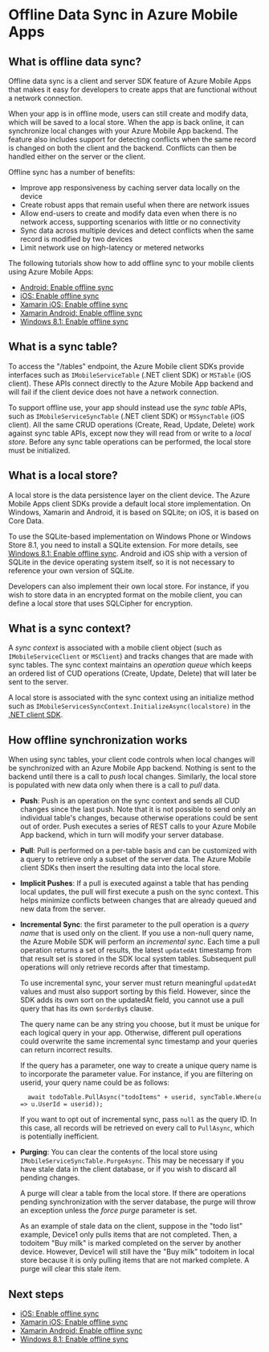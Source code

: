 <properties
    pageTitle="Offline Data Sync in Azure Mobile Apps | Microsoft Azure"
    description="Conceptual reference and overview of the offline data sync feature for Azure Mobile Apps"
    documentationCenter="windows"
    authors="wesmc7777"
    manager="dwrede"
    editor=""
    services="app-service\mobile"/>

<tags
    ms.service="app-service-mobile"
    ms.workload="mobile"
    ms.tgt_pltfrm="na"
    ms.devlang="multiple"
    ms.topic="article"
    ms.date="03/14/2016"
    ms.author="wesmc"/>

# Offline Data Sync in Azure Mobile Apps

## What is offline data sync?

Offline data sync is a client and server SDK feature of Azure Mobile Apps that makes it easy for
developers to create apps that are functional without a network connection.

When your app is in offline mode, users can still create and modify data, which will be saved
to a local store. When the app is back online, it can synchronize local changes with your Azure
Mobile App backend. The feature also includes support for detecting conflicts when the same record
is changed on both the client and the backend. Conflicts can then be handled either on the server
or the client.

Offline sync has a number of benefits:

* Improve app responsiveness by caching server data locally on the device
* Create robust apps that remain useful when there are network issues
* Allow end-users to create and modify data even when there is no network access, supporting
  scenarios with little or no connectivity
* Sync data across multiple devices and detect conflicts when the same record is modified by two devices
* Limit network use on high-latency or metered networks

The following tutorials show how to add offline sync to your mobile clients using Azure Mobile Apps:

* [Android: Enable offline sync]
* [iOS: Enable offline sync]
* [Xamarin iOS: Enable offline sync]
* [Xamarin Android: Enable offline sync]
* [Windows 8.1: Enable offline sync]

## What is a sync table?

To access the "/tables" endpoint, the Azure Mobile client SDKs provide interfaces such as `IMobileServiceTable`
(.NET client SDK) or `MSTable` (iOS client). These APIs connect directly to the Azure Mobile App backend and
will fail if the client device does not have a network connection.

To support offline use, your app should instead use the *sync table* APIs, such as `IMobileServiceSyncTable`
(.NET client SDK) or `MSSyncTable` (iOS client). All the same CRUD operations (Create, Read, Update, Delete)
work against sync table APIs, except now they will read from or write to a *local store*. Before any sync
table operations can be performed, the local store must be initialized.

## What is a local store?

A local store is the data persistence layer on the client device. The Azure Mobile Apps client SDKs provide a
default local store implementation. On Windows, Xamarin and Android, it is based on SQLite; on iOS, it is based
on Core Data.

To use the SQLite-based implementation on Windows Phone or Windows Store 8.1, you need to install a SQLite
extension. For more details, see [Windows 8.1: Enable offline sync]. Android and iOS ship with a version of
SQLite in the device operating system itself, so it is not necessary to reference your own version of SQLite.

Developers can also implement their own local store. For instance, if you wish to store data in an encrypted
format on the mobile client, you can define a local store that uses SQLCipher for encryption.

## What is a sync context?

A *sync context* is associated with a mobile client object (such as `IMobileServiceClient` or `MSClient`)
and tracks changes that are made with sync tables. The sync context maintains an *operation queue* which
keeps an ordered list of CUD operations (Create, Update, Delete)  that will later be sent to the server.

A local store is associated with the sync context using an initialize method such as
`IMobileServicesSyncContext.InitializeAsync(localstore)` in the [.NET client SDK].

## How offline synchronization works

When using sync tables, your client code controls when local changes will be synchronized with an Azure
Mobile App backend. Nothing is sent to the backend until there is a call to *push* local changes. Similarly,
the local store is populated with new data only when there is a call to *pull* data.

* **Push**: Push is an operation on the sync context and sends all CUD changes since the last push. Note
  that it is not possible to send only an individual table's changes, because otherwise operations could be
  sent out of order. Push executes a series of REST calls to your Azure Mobile App backend, which in turn
  will modify your server database.

* **Pull**: Pull is performed on a per-table basis and can be customized with a query to retrieve only
  a subset of the server data. The Azure Mobile client SDKs then insert the resulting data into the local store.

* **Implicit Pushes**: If a pull is executed against a table that has pending local updates, the pull
  will first execute a push on the sync context. This helps minimize conflicts between changes that are
  already queued and new data from the server.

* **Incremental Sync**: the first parameter to the pull operation is a *query name* that is used only
  on the client. If you use a non-null query name, the Azure Mobile SDK will perform an *incremental sync*.
  Each time a pull operation returns a set of results, the latest `updatedAt` timestamp from that result
  set is stored in the SDK local system tables. Subsequent pull operations will only retrieve records
  after that timestamp.

  To use incremental sync, your server must return meaningful `updatedAt` values and must also support
  sorting by this field. However, since the SDK adds its own sort on the updatedAt field, you cannot use
  a pull query that has its own `$orderBy$` clause.

  The query name can be any string you choose, but it must be unique for each logical query in your app.
  Otherwise, different pull operations could overwrite the same incremental sync timestamp and your queries
  can return incorrect results.

  If the query has a parameter, one way to create a unique query name is to incorporate the parameter value.
  For instance, if you are filtering on userid, your query name could be as follows:

        await todoTable.PullAsync("todoItems" + userid, syncTable.Where(u => u.UserId = userid));

  If you want to opt out of incremental sync, pass `null` as the query ID. In this case, all records will
  be retrieved on every call to `PullAsync`, which is potentially inefficient.

* **Purging**: You can clear the contents of the local store using `IMobileServiceSyncTable.PurgeAsync`.
  This may be necessary if you have stale data in the client database, or if you wish to discard all pending
  changes.

  A purge will clear a table from the local store. If there are operations pending synchronization with
  the server database, the purge will throw an exception unless the *force purge* parameter is set.

  As an example of stale data on the client, suppose in the "todo list" example, Device1 only pulls
  items that are not completed. Then, a todoitem "Buy milk" is marked completed on the server by another
  device. However, Device1 will still have the "Buy milk" todoitem in local store because it is only
  pulling items that are not marked complete. A purge will clear this stale item.

## Next steps

* [iOS: Enable offline sync]
* [Xamarin iOS: Enable offline sync]
* [Xamarin Android: Enable offline sync]
* [Windows 8.1: Enable offline sync]

<!-- Links -->
[.NET client SDK]: app-service-mobile-dotnet-how-to-use-client-library.md
[Android: Enable offline sync]: app-service-mobile-android-get-started-offline-data.md
[iOS: Enable offline sync]: app-service-mobile-ios-get-started-offline-data.md
[Xamarin iOS: Enable offline sync]: app-service-mobile-xamarin-ios-get-started-offline-data.md
[Xamarin Android: Enable offline sync]: app-service-mobile-xamarin-ios-get-started-offline-data.md
[Windows 8.1: Enable offline sync]: app-service-mobile-windows-store-dotnet-get-started-offline-data.md


<!--HONumber=Apr16_HO1-->


